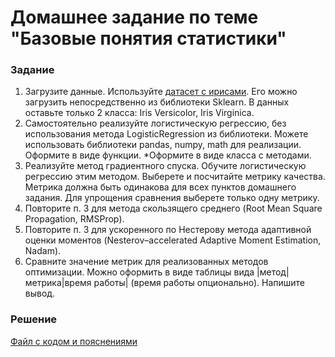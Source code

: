 # Домашнее задание по теме "Базовые понятия статистики"

### Задание
1. Загрузите данные. Используйте [датасет с ирисами](https://scikit-learn.org/stable/modules/generated/sklearn.datasets.load_iris.html). Его можно загрузить непосредственно из библиотеки Sklearn. В данных оставьте только 2 класса: Iris Versicolor, Iris Virginica.
2. Самостоятельно реализуйте логистическую регрессию, без использования метода LogisticRegression из библиотеки. Можете использовать библиотеки pandas, numpy, math для реализации. Оформите в виде функции. *Оформите в виде класса с методами.
3. Реализуйте метод градиентного спуска. Обучите логистическую регрессию этим методом. Выберете и посчитайте метрику качества. Метрика должна быть одинакова для всех пунктов домашнего задания. Для упрощения сравнения выберете только одну метрику.
4. Повторите п. 3 для метода скользящего среднего (Root Mean Square Propagation, RMSProp).
5. Повторите п. 3 для ускоренного по Нестерову метода адаптивной оценки моментов (Nesterov–accelerated Adaptive Moment Estimation, Nadam).
6. Сравните значение метрик для реализованных методов оптимизации. Можно оформить в виде таблицы вида |метод|метрика|время работы| (время работы опционально). Напишите вывод.

### Решение
[Файл с кодом и пояснениями](/Projects/03_Working_with_features_and_building_models/02_Loss_functions_and_optimization/Solution.ipynb)
